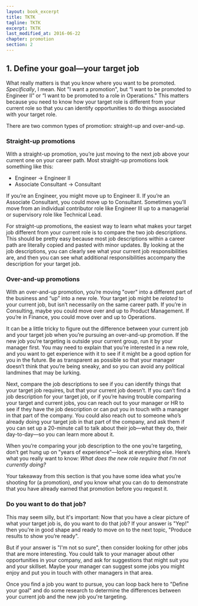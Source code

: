 ```yaml
---
layout: book_excerpt
title: TKTK
tagline: TKTK
excerpt: TKTK
last_modified_at: 2016-06-22
chapter: promotion
section: 2
---
```


## 1. Define your goal—your target job

What really matters is that you know where you want to be promoted. *Specifically*, I mean. Not "I want a promotion", but “I want to be promoted to Engineer II” or “I want to be promoted to a role in Operations.” This matters because you need to know how your target role is different from your current role so that you can identify opportunities to do things associated with your target role.

There are two common types of promotion: straight-up and over-and-up. 

### Straight-up promotions

With a straight-up promotion, you’re just moving to the next job above your current one on your career path. Most straight-up promotions look something like this:

* Engineer → Engineer II
* Associate Consultant → Consultant

If you’re an Engineer, you might move up to Engineer II. If you’re an Associate Consultant, you could move up to Consultant. Sometimes you’ll move from an individual contributor role like Engineer III up to a managerial or supervisory role like Technical Lead.

For straight-up promotions, the easiest way to learn what makes your target job different from your current role is to compare the two job descriptions. This should be pretty easy because most job descriptions within a career path are literally copied and pasted with minor updates. By looking at the job descriptions, you can clearly see what your current job responsibilities are, and then you can see what additional responsibilities accompany the description for your target job.

### Over-and-up promotions

With an over-and-up promotion, you’re moving "over" into a different part of the business and “up” into a new role. Your target job might be *related* to your current job, but isn’t necessarily on the same career path. If you’re in Consulting, maybe you could move over and up to Product Management. If you’re in Finance, you could move over and up to Operations.

It can be a little tricky to figure out the difference between your current job and your target job when you’re pursuing an over-and-up promotion. If the new job you’re targeting is outside your current group, run it by your manager first. You may need to explain that you’re interested in a new role, and you want to get experience with it to see if it might be a good option for you in the future. Be as transparent as possible so that your manager doesn’t think that you’re being sneaky, and so you can avoid any political landmines that may be lurking.

Next, compare the job descriptions to see if you can identify things that your target job requires, but that your current job doesn’t. If you can’t find a job description for your target job, or if you’re having trouble comparing your target and current jobs, you can reach out to your manager or HR to see if they have the job description or can put you in touch with a manager in that part of the company. You could also reach out to someone who’s already doing your target job in that part of the company, and ask them if you can set up a 20-minute call to talk about their job—what they do, their day-to-day—so you can learn more about it. 

When you’re comparing your job description to the one you’re targeting, don’t get hung up on "years of experience"—look at everything else. Here’s what you really want to know: *What does the new role require that I’m not currently doing?*

Your takeaway from this section is that you have some idea what you’re shooting for (a promotion), *and* you know what you can do to demonstrate that you have already earned that promotion before you request it.

### Do you want to do that job?

This may seem silly, but it's important: Now that you have a clear picture of what your target job is, do you want to do that job? If your answer is "Yep!" then you're in good shape and ready to move on to the next topic, "Produce results to show you’re ready".

But if your answer is "I'm not so sure", then consider looking for other jobs that are more interesting. You could talk to your manager about other opportunities in your company, and ask for suggestions that might suit you and your skillset. Maybe your manager can suggest some jobs you might enjoy and put you in touch with other managers in that area. 

Once you find a job you want to pursue, you can loop back here to "Define your goal" and do some research to determine the differences between your current job and the new job you're targeting.